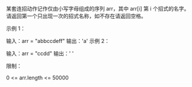 某套连招动作记作仅由小写字母组成的序列 arr，其中 arr[i] 第 i 个招式的名字。请返回第一个只出现一次的招式名称，如不存在请返回空格。

 

示例 1：

输入：arr = "abbccdeff"
输出：'a'
示例 2：

输入：arr = "ccdd"
输出：' '
 

限制：

0 <= arr.length <= 50000